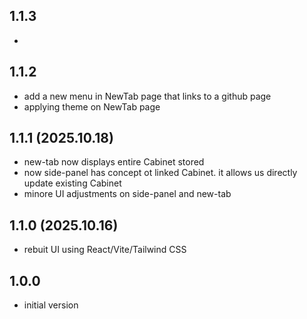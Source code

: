 ## 1.1.3
- 
## 1.1.2
- add a new menu in NewTab page that links to a github page
- applying theme on NewTab page

## 1.1.1 (2025.10.18)
- new-tab now displays entire Cabinet stored
- now side-panel has concept ot linked Cabinet. it allows us directly update existing Cabinet
- minore UI adjustments on side-panel and new-tab

## 1.1.0 (2025.10.16)
- rebuit UI using React/Vite/Tailwind CSS

## 1.0.0 
- initial version 
